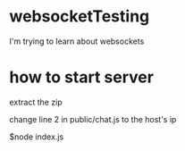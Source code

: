 # websocketTesting
I'm trying to learn about websockets

# how to start server 
extract the zip

change line 2 in public/chat.js to the host's ip

$node index.js

